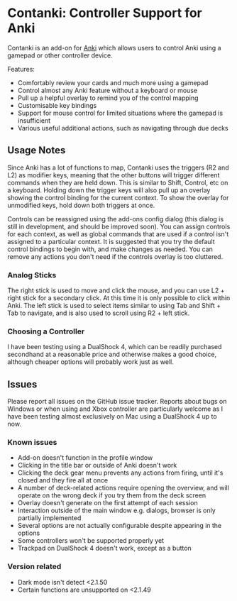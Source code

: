 # Contanki: Controller Support for Anki

Contanki is an add-on for [Anki](apps.ankiweb.com) which allows users to control Anki using a gamepad or other controller device.

Features:
 - Comfortably review your cards and much more using a gamepad
 - Control almost any Anki feature without a keyboard or mouse
 - Pull up a helpful overlay to remind you of the control mapping
 - Customisable key bindings
 - Support for mouse control for limited situations where the gamepad is insufficient
 - Various useful additional actions, such as navigating through due decks

## Usage Notes

Since Anki has a lot of functions to map, Contanki uses the triggers (R2 and L2) as modifier keys, meaning that the other buttons will trigger different commands when they are held down. This is similar to Shift, Control, etc on a keyboard. Holding down the trigger keys will also pull up an overlay showing the control binding for the current context. To show the overlay for unmodified keys, hold down both triggers at once. 

Controls can be reassigned using the add-ons config dialog (this dialog is still in development, and should be improved soon). You can assign controls for each context, as well as global commands that are used if a control isn't assigned to a particular context. It is suggested that you try the default control bindings to begin with, and make changes as needed. You can remove any actions you don't need if the controls overlay is too cluttered. 

### Analog Sticks
The right stick is used to move and click the mouse, and you can use L2 + right stick for a secondary click. At this time it is only possible to click within Anki. The left stick is used to select items similar to using Tab and Shift + Tab to navigate, and is also used to scroll using R2 + left stick.

### Choosing a Controller

I have been testing using a DualShock 4, which can be readily purchased secondhand at a reasonable price and otherwise makes a good choice, although cheaper options will probably work just as well.

## Issues
Please report all issues on the GitHub issue tracker. Reports about bugs on Windows or when using and Xbox controller are particularly welcome as I have been testing almost exclusively on Mac using a DualShock 4 up to now. 

### Known issues
 - Add-on doesn't function in the profile window
 - Clicking in the title bar or outside of Anki doesn't work 
 - Clicking the deck gear menu prevents any actions from firing, until it's closed and they fire all at once
 - A number of deck-related actions require opening the overview, and will operate on the wrong deck if you try them from the deck screen
 - Overlay doesn't generate on the first attempt of each session
 - Interaction outside of the main window e.g. dialogs, browser is only partially implemented
 - Several options are not actually configurable despite appearing in the options
 - Some controllers won't be supported properly yet
 - Trackpad on DualShock 4 doesn't work, except as a button

 ### Version related
 - Dark mode isn't detect <2.1.50
 - Certain functions are unsupported on <2.1.49